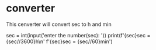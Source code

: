# converter
This cenverter will convert sec to h and min



sec = int(input('enter the number(sec): '))
print(f'{sec}sec = {sec//3600}h\n'
      f'{sec}sec = {sec//60}min')
